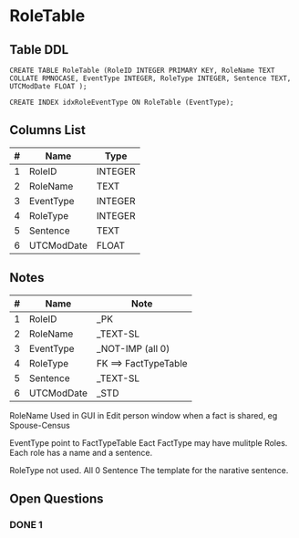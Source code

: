 # RoleTable

## Table DDL

```
CREATE TABLE RoleTable (RoleID INTEGER PRIMARY KEY, RoleName TEXT COLLATE RMNOCASE, EventType INTEGER, RoleType INTEGER, Sentence TEXT, UTCModDate FLOAT );

CREATE INDEX idxRoleEventType ON RoleTable (EventType);
```

## Columns List

| #   | Name       | Type    |
| --- | ---------- | ------- |
| 1   | RoleID     | INTEGER |
| 2   | RoleName   | TEXT    |
| 3   | EventType  | INTEGER |
| 4   | RoleType   | INTEGER |
| 5   | Sentence   | TEXT    |
| 6   | UTCModDate | FLOAT   |

## Notes

| #   | Name       | Note                 |
| --- | ---------- | -------------------- |
| 1   | RoleID     | _PK                  |
| 2   | RoleName   | _TEXT-SL             |
| 3   | EventType  | _NOT-IMP (all 0)     |
| 4   | RoleType   | FK ==> FactTypeTable |
| 5   | Sentence   | _TEXT-SL             |
| 6   | UTCModDate | _STD                 |

RoleName  Used in GUI in Edit person window when a fact is shared, eg Spouse-Census

EventType   point to FactTypeTable
Eact FactType may have mulitple Roles. Each role has a name and a sentence.

RoleType   not used. All 0
Sentence  The template for the narative sentence.



## Open Questions


### DONE 1

